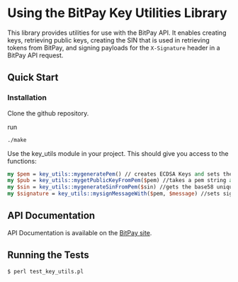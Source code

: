# Using the BitPay Key Utilities Library

This library provides utilities for use with the BitPay API. It enables creating keys, retrieving public keys, creating the SIN that is used in retrieving tokens from BitPay, and signing payloads for the `X-Signature` header in a BitPay API request.

## Quick Start
### Installation

Clone the github repository.

run 
```bash
./make
```

Use the key_utils module in your project. This should give you access to the functions:

```perl
my $pem = key_utils::mygeneratePem() // creates ECDSA Keys and sets the value of pem to the PEM encoding of the key
my $pub = key_utils::mygetPublicKeyFromPem($pem) //takes a pem string and sets the value of pubkey to the compressed public key extracted from the pem
my $sin = key_utils::mygenerateSinFromPem($sin) //gets the base58 unique identifier associated with the pem
my $signature = key_utils::mysignMessageWith($pem, $message) //sets signature to the signature of the sha256 of the message
```

## API Documentation

API Documentation is available on the [BitPay site](https://bitpay.com/api).

## Running the Tests

```bash
$ perl test_key_utils.pl
```

